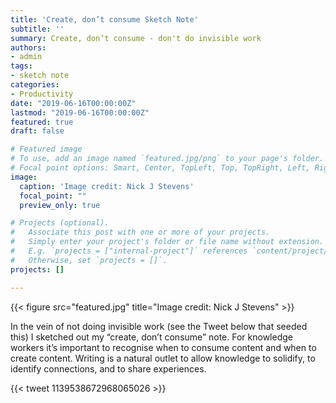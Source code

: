 ```yaml
---
title: 'Create, don’t consume Sketch Note'
subtitle: ''
summary: Create, don’t consume - don't do invisible work
authors:
- admin
tags:
- sketch note
categories:
- Productivity
date: "2019-06-16T00:00:00Z"
lastmod: "2019-06-16T00:00:00Z"
featured: true
draft: false

# Featured image
# To use, add an image named `featured.jpg/png` to your page's folder.
# Focal point options: Smart, Center, TopLeft, Top, TopRight, Left, Right, BottomLeft, Bottom, BottomRight
image:
  caption: 'Image credit: Nick J Stevens'
  focal_point: ""
  preview_only: true

# Projects (optional).
#   Associate this post with one or more of your projects.
#   Simply enter your project's folder or file name without extension.
#   E.g. `projects = ["internal-project"]` references `content/project/deep-learning/index.md`.
#   Otherwise, set `projects = []`.
projects: []

---
```


{{< figure src="featured.jpg" title="Image credit: Nick J Stevens" >}}

In the vein of not doing invisible work (see the Tweet below that seeded this) I sketched out my “create, don’t consume” note. For knowledge workers it’s important to recognise when to consume content and when to create content. Writing is a natural outlet to allow knowledge to solidify, to identify connections, and to share experiences.

{{< tweet 1139538672968065026 >}}
